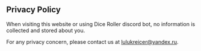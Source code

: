 ## Privacy Policy

When visiting this website or using Dice Roller discord bot, no information is collected and stored about you.

For any privacy concern, please contact us at lulukreicer@yandex.ru.